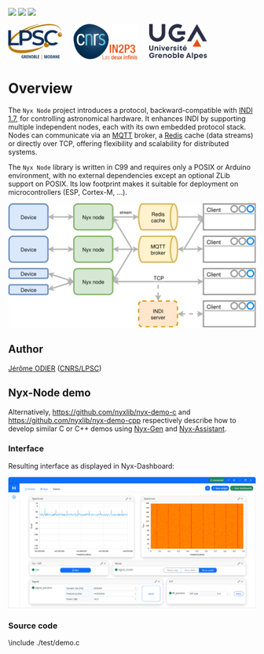 [![][Build Status img]][Build Status]
[![][License_mongoose img]][License_mongoose]
[![][License_arduino img]][License_arduino]

<a href="https://lpsc.in2p3.fr/" target="_blank"><img src="https://raw.githubusercontent.com/nyxlib/nyx-node/main/docs/img/logo_lpsc.svg" alt="LPSC" height="72" /></a>
&nbsp;&nbsp;&nbsp;&nbsp;
<a href="https://www.in2p3.fr/" target="_blank"><img src="https://raw.githubusercontent.com/nyxlib/nyx-node/main/docs/img/logo_in2p3.svg" alt="IN2P3" height="72" /></a>
&nbsp;&nbsp;&nbsp;&nbsp;
<a href="https://www.univ-grenoble-alpes.fr/" target="_blank"><img src="https://raw.githubusercontent.com/nyxlib/nyx-node/main/docs/img/logo_uga.svg" alt="UGA" height="72" /></a>

# Overview

The `Nyx Node` project introduces a protocol, backward-compatible with [INDI 1.7](specs/INDI.pdf), for controlling
astronomical hardware. It enhances INDI by supporting multiple independent nodes, each with its own embedded protocol
stack. Nodes can communicate via an [MQTT](https://mqtt.org/) broker, a [Redis](https://redis.io/) cache (data streams)
or directly over TCP, offering flexibility and scalability for distributed systems.

The `Nyx Node` library is written in C99 and requires only a POSIX or Arduino environment, with no external
dependencies except an optional ZLib support on POSIX. Its low footprint makes it suitable for deployment on
microcontrollers (ESP, Cortex-M, ...).

<div style="text-align: center;">
    <img src="https://raw.githubusercontent.com/nyxlib/nyx-node/refs/heads/main/docs/img/nyx.svg" style="width: 600px;" />
</div> 

## Author

[Jérôme ODIER](https://annuaire.in2p3.fr/4121-4467/jerome-odier) ([CNRS/LPSC](http://lpsc.in2p3.fr/))

## Nyx-Node demo

Alternatively, https://github.com/nyxlib/nyx-demo-c and https://github.com/nyxlib/nyx-demo-cpp respectively describe
how to develop similar C or C++ demos using [Nyx-Gen](https://github.com/nyxlib/nyx-gen/) and
[Nyx-Assistant](https://github.com/nyxlib/nyx-assistant/).

### Interface

Resulting interface as displayed in Nyx-Dashboard:

<div style="text-align: center;">
    <img src="https://raw.githubusercontent.com/nyxlib/nyx-node/main/docs/img/demo.png" style="width: 1250px;" />
</div> 

### Source code

\include ./test/demo.c

[Build Status]:https://github.com/nyxlib/nyx-node/actions/workflows/deploy.yml
[Build Status img]:https://github.com/nyxlib/nyx-node/actions/workflows/deploy.yml/badge.svg

[License_mongoose]:https://www.gnu.org/licenses/gpl-2.0.txt
[License_mongoose img]:https://img.shields.io/badge/License-GPL_2.0_only_(mongoose_layer)-blue.svg

[License_arduino]:https://www.gnu.org/licenses/lgpl-3.0.txt
[License_arduino img]:https://img.shields.io/badge/License-LGPL_3.0_or_later_(arduino_layer)-blue.svg
